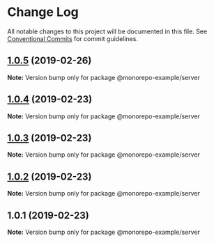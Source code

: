 # Change Log

All notable changes to this project will be documented in this file.
See [Conventional Commits](https://conventionalcommits.org) for commit guidelines.

## [1.0.5](https://github.com/nurulfurqon/monorepo-example/compare/v1.0.4...v1.0.5) (2019-02-26)

**Note:** Version bump only for package @monorepo-example/server





## [1.0.4](https://github.com/nurulfurqon/monorepo-example/compare/v1.0.3...v1.0.4) (2019-02-23)

**Note:** Version bump only for package @monorepo-example/server





## [1.0.3](https://github.com/nurulfurqon/monorepo-example/compare/v1.0.2...v1.0.3) (2019-02-23)

**Note:** Version bump only for package @monorepo-example/server





## [1.0.2](https://github.com/nurulfurqon/monorepo-example/compare/v1.0.1...v1.0.2) (2019-02-23)

**Note:** Version bump only for package @monorepo-example/server





## 1.0.1 (2019-02-23)

**Note:** Version bump only for package @monorepo-example/server
